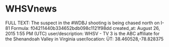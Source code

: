 # WHSVnews

FULL TEXT: The suspect in the #WDBJ shooting is being chased north on I-81
Formula: f04211440b334652bdb098c1121f98dd
created_at: August 26, 2015 1:55 PM (UTC)
user/description: WHSV - TV 3 is the ABC affiliate for the Shenandoah Valley in Virginia
user/location: ÜT: 38.460528,-78.828375